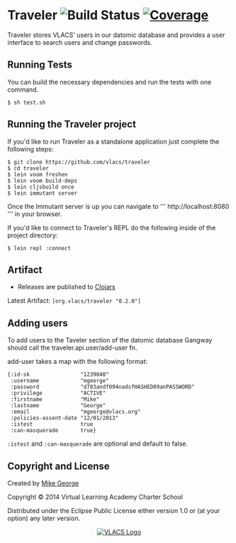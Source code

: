 # Traveler ![Build Status](https://codeship.io/projects/84d9a4a0-c8a0-0131-554f-3aa2000f7504/status) [![Coverage](http://img.shields.io/coveralls/vlacs/traveler/master.svg)](http://coveralls.io/r/vlacs/traveler)

Traveler stores VLACS' users in our datomic database and provides a user interface to search users and change passwords.

## Running Tests
You can build the necessary dependencies and run the tests with one command.

```$ sh test.sh```

## Running the Traveler project

If you'd like to run Traveler as a standalone application just complete the following steps:

```
$ git clone https://github.com/vlacs/traveler
$ cd traveler
$ lein voom freshen
$ lein voom build-deps
$ lein cljsbuild once
$ lein immutant server
```

Once the Immutant server is up you can navigate to ''' http://localhost:8080 ''' in your browser.

If you'd like to connect to Traveler's REPL do the following inside of the project directory:

``` $ lein repl :connect ```

## Artifact

* Releases are published to [Clojars](http://clojars.org/org.vlacs/traveler "Traveler - Clojars")

Latest Artifact: ``` [org.vlacs/traveler "0.2.0"] ```

## Adding users

To add users to the Taveler section of the datomic database Gangway should call
the traveler.api.user/add-user fn.

add-user takes a map with the following format:

```
{:id-sk                "1239048"
 :username             "mgeorge"
 :password             "d783andf094nadsfHASHED09anPASSWORD"
 :privilege            "ACTIVE"
 :firstname            "Mike"
 :lastname             "George"
 :email                "mgeorge@vlacs.org"
 :policies-assent-date "12/01/2013"
 :istest               true
 :can-masquerade       true}
```
```:istest``` and ```:can-masquerade``` are optional and default to false.

## Copyright and License

Created by [Mike George](http://www.mikegeorge.org)

Copyright © 2014 Virtual Learning Academy Charter School

Distributed under the Eclipse Public License either version 1.0 or (at
your option) any later version.

<p align="center"><a href="http://vlacs.org/" target="_blank"><img src="http://vlacs.org/images/VLACS_logo_no_dep_website.png" alt="VLACS Logo"/></a></p>
